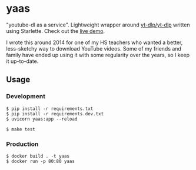 # yaas

"youtube-dl as a service". Lightweight wrapper around
[yt-dlp/yt-dlp](https://github.com/yt-dlp/yt-dlp) written using Starlette.
Check out the [live demo](https://yaas.natan.la).

I wrote this around 2014 for one of my HS teachers who wanted a better,
less-sketchy way to download YouTube videos. Some of my friends and family have
ended up using it with some regularity over the years, so I keep it up-to-date.

## Usage

### Development

```console
$ pip install -r requirements.txt
$ pip install -r requirements.dev.txt
$ uvicorn yaas:app --reload
```

```console
$ make test
```

### Production

```console
$ docker build . -t yaas
$ docker run -p 80:80 yaas
```

